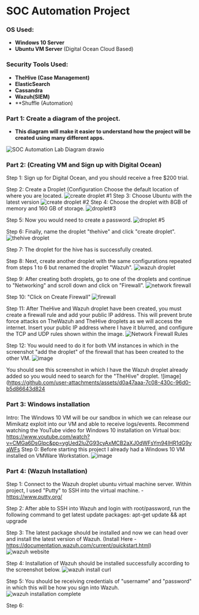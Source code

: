 # SOC Automation Project

### OS Used: 
- **Windows 10 Server**
- **Ubuntu VM Server** (Digital Ocean Cloud Based)
### Security Tools Used:
- **TheHive (Case Management)**
- **ElasticSearch**
- **Cassandra**
- **Wazuh(SIEM)**
- **Shuffle (Automation)

### Part 1: Create a diagram of the project.
- **This diagram will make it easier to understand how the project will be created using many different apps.**

![SOC Automation Lab Diagram drawio](https://github.com/user-attachments/assets/a137c8a7-f5f0-4539-b4c3-f030a5474268)

### Part 2: (Creating VM and Sign up with Digital Ocean)

Step 1: Sign up for Digital Ocean, and you should receive a free $200 trial.

Step 2: Create a Droplet (Configuration
Choose the default location of where you are located. 
![create droplet #1](https://github.com/user-attachments/assets/b3e6c7ef-1c31-42fc-94a5-1eb07c84f285)
Step 3: 
Choose Ubuntu with the latest version
![create droplet #2](https://github.com/user-attachments/assets/7a9b3679-a263-495b-bd0e-d45faddfb3f5)
Step 4: 
Choose the droplet with 8GB of memory and 160 GB of storage.
![droplet#3](https://github.com/user-attachments/assets/6b0054be-9400-4382-ae41-efabb9d7522e)

Step 5:
Now you would need to create a password.
![droplet #5](https://github.com/user-attachments/assets/4c16ea8d-d8dd-46a4-8214-6f7aa5083bf0)

Step 6:
Finally, name the droplet "thehive" and click "create droplet".
![thehive droplet](https://github.com/user-attachments/assets/0486f0cb-f48a-4643-a1c4-84874bde4a75)

Step 7:
The droplet for the hive has is successfully created.

Step 8:
Next, create another droplet with the same configurations repeated from steps 1 to 6 but renamed the droplet "Wazuh".
![wazuh droplet](https://github.com/user-attachments/assets/2e8e042c-cf4d-44e3-ac80-73a01c091af8)

Step 9:
After creating both droplets, go to one of the droplets and continue to "Networking" and scroll down and click on "Firewall".
![network firewall](https://github.com/user-attachments/assets/46f50f8b-490c-49a9-a987-b935cc784aca)

Step 10:
"Click on Create Firewall"
![firewall](https://github.com/user-attachments/assets/8cf469f6-9f7a-4876-ac45-66f59ce76220)

Step 11:
After TheHive and Wazuh droplet have been created, you must create a firewall rule and add your public IP address. This will prevent brute force attacks on TheWazuh and TheHive droplets as we will access the internet.
Insert your public IP address where I have it blurred, and configure the TCP and UDP rules shown within the image.
![Network Firewall Rules](https://github.com/user-attachments/assets/122ae8cf-804c-4558-84c4-f2a42d2b5b7b)

Step 12: 
You would need to do it for both VM instances in which in the screenshot "add the droplet" of the firewall that has been created to the other VM.
![image](https://github.com/user-attachments/assets/d09bed8b-29f3-4a88-9f42-1af170e81e49)

You should see this screenshot in which I have the Wazuh droplet already added so you would need to search for the "TheHive" droplet.
![image](https://github.com/user-attachments/assets/d0a47aaa-7c08-430c-96d0-b5d86643d824

### Part 3: Windows installation
Intro: The Windows 10 VM will be our sandbox in which we can release our Mimikatz exploit into our VM and able to receive logs/events. 
Recommend watching the YouTube video for Windows 10 installation on Virtual box: https://www.youtube.com/watch?v=CMGa6DsGIpc&pp=ygUed2luZG93cyAxMCB2aXJ0dWFsYm94IHR1dG9yaWFs
Step 0: Before starting this project I already had a Windows 10 VM installed on VMWare Workstation.
![image](https://github.com/user-attachments/assets/20def673-0168-45cf-b964-d9f217d87dc2)


### Part 4: (Wazuh Installation) 

Step 1: Connect to the Wazuh droplet ubuntu virtual machine server. Within project, I used "Putty" to SSH into the virtual machine. - https://www.putty.org/


Step 2: After able to SSH into Wazuh and login with root/password, run the following command to get latest update packages: apt-get update && apt upgrade

Step 3: The latest package should be installed and now we can head over and install the latest version of Wazuh. (Install Here - https://documentation.wazuh.com/current/quickstart.html)
![wazuh website](https://github.com/user-attachments/assets/cfa74349-251d-4435-abd5-f902965c6235)

Step 4: Installation of Wazuh should be installed successfully according to the screenshot below.
![wazuh install curl](https://github.com/user-attachments/assets/bb09b64b-add7-4620-9bb0-11a4b8e3703a)


Step 5: You should be receiving credentials of "username" and "password" in which this will be how you sign into Wazuh.  
![wazuh installation complete](https://github.com/user-attachments/assets/34869918-0e45-49e7-9262-da2818642418)

Step 6: 


